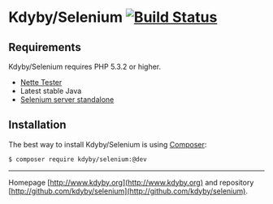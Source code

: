 Kdyby/Selenium [![Build Status](https://secure.travis-ci.org/Kdyby/Selenium.png?branch=master)](http://travis-ci.org/Kdyby/Selenium)
===========================


Requirements
------------

Kdyby/Selenium requires PHP 5.3.2 or higher.

- [Nette Tester](https://github.com/nette/tester)
- Latest stable Java
- [Selenium server standalone](https://code.google.com/p/selenium/downloads/list?can=2&q=)


Installation
------------

The best way to install Kdyby/Selenium is using  [Composer](http://getcomposer.org/):

```sh
$ composer require kdyby/selenium:@dev
```


-----

Homepage [http://www.kdyby.org](http://www.kdyby.org) and repository [http://github.com/kdyby/selenium](http://github.com/kdyby/selenium).
